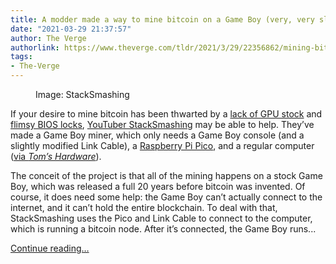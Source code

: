 ```yaml
---
title: A modder made a way to mine bitcoin on a Game Boy (very, very slowly)
date: "2021-03-29 21:37:57"
author: The Verge
authorlink: https://www.theverge.com/tldr/2021/3/29/22356862/mining-bitcoin-game-boy-gpu-shortage-raspberry-pi-pico-mod
tags:
- The-Verge
---
```

<figure>
      <img alt="" src="https://cdn.vox-cdn.com/thumbor/ZwnOitTZZIJ-UZZcoTNtyFXcSNE=/206x0:2309x1402/1310x873/cdn.vox-cdn.com/uploads/chorus_image/image/69045134/Screen_Shot_2021_03_29_at_1.23.26_PM.0.png" />
        <figcaption>Image: StackSmashing</figcaption>
    </figure>

  <p id="WYXJzP">If your desire to mine bitcoin has been thwarted by a <a href="https://www.theverge.com/2021/3/23/22345891/nvidia-amd-rtx-gpus-price-scalpers-ebay-graphics-cards">lack of GPU stock</a> and <a href="https://www.theverge.com/2021/3/16/22333544/nvidia-rtx-3060-ethereum-mining-rate-limit-unlock-driver">flimsy BIOS locks</a>, <a href="https://www.youtube.com/watch?v=4ckjr9x214c">YouTuber StackSmashing</a> may be able to help. They’ve made a Game Boy miner, which only needs a Game Boy console (and a slightly modified Link Cable), a <a href="https://www.theverge.com/circuitbreaker/2021/1/21/22242619/raspberry-pi-pico-microcontroller-tiny-computer-diy-projects">Raspberry Pi Pico</a>, and a regular computer (<a href="https://www.tomshardware.com/news/mine-bitcoin-game-boy-raspberry-pi">via <em>Tom’s Hardware</em></a>).</p>
<p id="97qdGg">The conceit of the project is that all of the mining happens on a stock Game Boy, which was released a full 20 years before bitcoin was invented. Of course, it does need some help: the Game Boy can’t actually connect to the internet, and it can’t hold the entire blockchain. To deal with that, StackSmashing uses the Pico and Link Cable to connect to the computer, which is running a bitcoin node. After it’s connected, the Game Boy runs...</p>
  <p>
    <a href="https://www.theverge.com/tldr/2021/3/29/22356862/mining-bitcoin-game-boy-gpu-shortage-raspberry-pi-pico-mod">Continue reading&hellip;</a>
  </p>